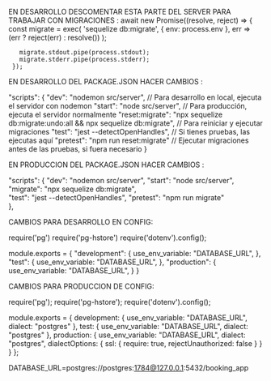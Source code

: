 EN DESARROLLO DESCOMENTAR ESTA PARTE DEL SERVER PARA TRABAJAR CON MIGRACIONES : 
    await new Promise((resolve, reject) => {
       const migrate = exec(
        'sequelize db:migrate',
         { env: process.env },
         err => (err ? reject(err) : resolve())
       );

       migrate.stdout.pipe(process.stdout);
       migrate.stderr.pipe(process.stderr);
     });


EN DESARROLLO DEL PACKAGE.JSON HACER CAMBIOS  :

"scripts": {
    "dev": "nodemon src/server",  // Para desarrollo en local, ejecuta el servidor con nodemon
    "start": "node src/server",   // Para producción, ejecuta el servidor normalmente
    "reset:migrate": "npx sequelize db:migrate:undo:all && npx sequelize db:migrate",  // Para reiniciar y ejecutar migraciones
    "test": "jest --detectOpenHandles",  // Si tienes pruebas, las ejecutas aquí
    "pretest": "npm run reset:migrate"  // Ejecutar migraciones antes de las pruebas, si fuera necesario
  }



  EN PRODUCCION DEL PACKAGE.JSON HACER CAMBIOS  :

  "scripts": {
  "dev": "nodemon src/server",
  "start": "node src/server",
  "migrate": "npx sequelize db:migrate",  
  "test": "jest --detectOpenHandles",
  "pretest": "npm run migrate"  
},





  CAMBIOS PARA DESARROLLO EN CONFIG:

  require('pg')
require('pg-hstore')
require('dotenv').config();

module.exports = {
  "development": {
    use_env_variable: "DATABASE_URL",
  },
  "test": {
    use_env_variable: "DATABASE_URL",
  },
  "production": {
    use_env_variable: "DATABASE_URL",
  }
}





CAMBIOS PARA PRODUCCION DE CONFIG:

require('pg');
require('pg-hstore');
require('dotenv').config();

module.exports = {
  development: {
    use_env_variable: "DATABASE_URL",
    dialect: "postgres"
  },
  test: {
    use_env_variable: "DATABASE_URL",
    dialect: "postgres"
  },
  production: {
    use_env_variable: "DATABASE_URL",
    dialect: "postgres",
    dialectOptions: {
      ssl: {
        require: true,
        rejectUnauthorized: false
      }
    }
  }
};



DATABASE_URL=postgres://postgres:1784@127.0.0.1:5432/booking_app